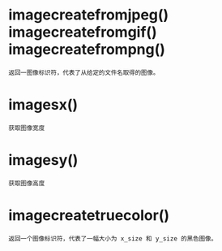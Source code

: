 # imagecreatefromjpeg() imagecreatefromgif() imagecreatefrompng() 
	返回一图像标识符，代表了从给定的文件名取得的图像。
# imagesx()
	获取图像宽度
# imagesy()
	获取图像高度
# imagecreatetruecolor()
	返回一个图像标识符，代表了一幅大小为 x_size 和 y_size 的黑色图像。